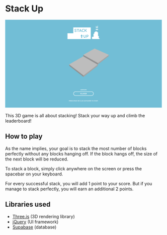 # Stack Up

![Preview](public/static/markdown/preview.png)

This 3D game is all about stacking! Stack your way up and climb the leaderboard!

## How to play

As the name implies, your goal is to stack the most number of blocks perfectly without any blocks hanging off. If the block hangs off, the size of the next block will be reduced.

To stack a block, simply click anywhere on the screen or press the spacebar on your keyboard.

For every successful stack, you will add 1 point to your score. But if you manage to stack perfectly, you will earn an additional 2 points.

## Libraries used

* [Three.js](https://threejs.org/) (3D rendering library)
* [jQuery](https://jquery.com/) (UI framework)
* [Supabase](https://supabase.com/) (database)

